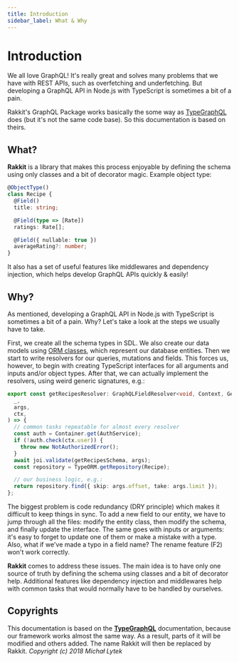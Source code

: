 ```yaml
---
title: Introduction
sidebar_label: What & Why
---
```


# Introduction

We all love GraphQL! It's really great and solves many problems that we have with REST APIs, such as overfetching and underfetching. But developing a GraphQL API in Node.js with TypeScript is sometimes a bit of a pain.

Rakkit's GraphQL Package works basically the some way as [TypeGraphQL](https://github.com/19majkel94/type-graphql) does (but it's not the same code base). So this documentation is based on theirs.

## What?

**Rakkit** is a library that makes this process enjoyable by defining the schema using only classes and a bit of decorator magic.
Example object type:

```typescript
@ObjectType()
class Recipe {
  @Field()
  title: string;

  @Field(type => [Rate])
  ratings: Rate[];

  @Field({ nullable: true })
  averageRating?: number;
}
```

It also has a set of useful features like middlewares and dependency injection, which helps develop GraphQL APIs quickly & easily!

## Why?

As mentioned, developing a GraphQL API in Node.js with TypeScript is sometimes a bit of a pain.
Why? Let's take a look at the steps we usually have to take.

First, we create all the schema types in SDL. We also create our data models using [ORM classes](https://github.com/typeorm/typeorm), which represent our database entities. Then we start to write resolvers for our queries, mutations and fields. This forces us, however, to begin with creating TypeScript interfaces for all arguments and inputs and/or object types. After that, we can actually implement the resolvers, using weird generic signatures, e.g.:

```typescript
export const getRecipesResolver: GraphQLFieldResolver<void, Context, GetRecipesArgs> = async (
  _,
  args,
  ctx,
) => {
  // common tasks repeatable for almost every resolver
  const auth = Container.get(AuthService);
  if (!auth.check(ctx.user)) {
    throw new NotAuthorizedError();
  }
  await joi.validate(getRecipesSchema, args);
  const repository = TypeORM.getRepository(Recipe);

  // our business logic, e.g.:
  return repository.find({ skip: args.offset, take: args.limit });
};
```

The biggest problem is code redundancy (DRY principle) which makes it difficult to keep things in sync. To add a new field to our entity, we have to jump through all the files: modify the entity class, then modify the schema, and finally update the interface. The same goes with inputs or arguments: it's easy to forget to update one of them or make a mistake with a type. Also, what if we've made a typo in a field name? The rename feature (F2) won't work correctly.

**Rakkit** comes to address these issues. The main idea is to have only one source of truth by defining the schema using classes and a bit of decorator help. Additional features like dependency injection and middlewares help with common tasks that would normally have to be handled by ourselves.

## Copyrights

This documentation is based on the **[TypeGraphQL](https://github.com/19majkel94/type-graphql)** documentation, because our framework works almost the same way. As a result, parts of it will be modified and others added. The name Rakkit will then be replaced by Rakkit.
*Copyright (c) 2018 Michał Lytek*
